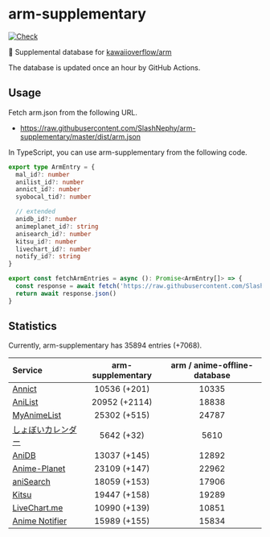 # arm-supplementary

[![Check](https://github.com/SlashNephy/arm-supplementary/actions/workflows/check-node.yml/badge.svg)](https://github.com/SlashNephy/arm-supplementary/actions/workflows/check-node.yml)

💊 Supplemental database for [kawaiioverflow/arm](https://github.com/kawaiioverflow/arm)

The database is updated once an hour by GitHub Actions.

## Usage

Fetch arm.json from the following URL.

- https://raw.githubusercontent.com/SlashNephy/arm-supplementary/master/dist/arm.json

In TypeScript, you can use arm-supplementary from the following code.

```TypeScript
export type ArmEntry = {
  mal_id?: number
  anilist_id?: number
  annict_id?: number
  syobocal_tid?: number

  // extended
  anidb_id?: number
  animeplanet_id?: string
  anisearch_id?: number
  kitsu_id?: number
  livechart_id?: number
  notify_id?: string
}

export const fetchArmEntries = async (): Promise<ArmEntry[]> => {
  const response = await fetch('https://raw.githubusercontent.com/SlashNephy/arm-supplementary/master/dist/arm.json')
  return await response.json()
}
```

## Statistics

Currently, arm-supplementary has 35894 entries (+7068).

| Service                                     | arm-supplementary | arm / anime-offline-database |
| :------------------------------------------ | :---------------: | :--------------------------: |
| [Annict](https://annict.com)                |   10536 (+201)    |            10335             |
| [AniList](https://anilist.co)               |   20952 (+2114)   |            18838             |
| [MyAnimeList](https://myanimelist.net)      |   25302 (+515)    |            24787             |
| [しょぼいカレンダー](https://cal.syoboi.jp) |    5642 (+32)     |             5610             |
| [AniDB](https://anidb.net)                  |   13037 (+145)    |            12892             |
| [Anime-Planet](https://anime-planet.com)    |   23109 (+147)    |            22962             |
| [aniSearch](https://anisearch.com)          |   18059 (+153)    |            17906             |
| [Kitsu](https://kitsu.io)                   |   19447 (+158)    |            19289             |
| [LiveChart.me](https://livechart.me)        |   10990 (+139)    |            10851             |
| [Anime Notifier](https://notify.moe)        |   15989 (+155)    |            15834             |
